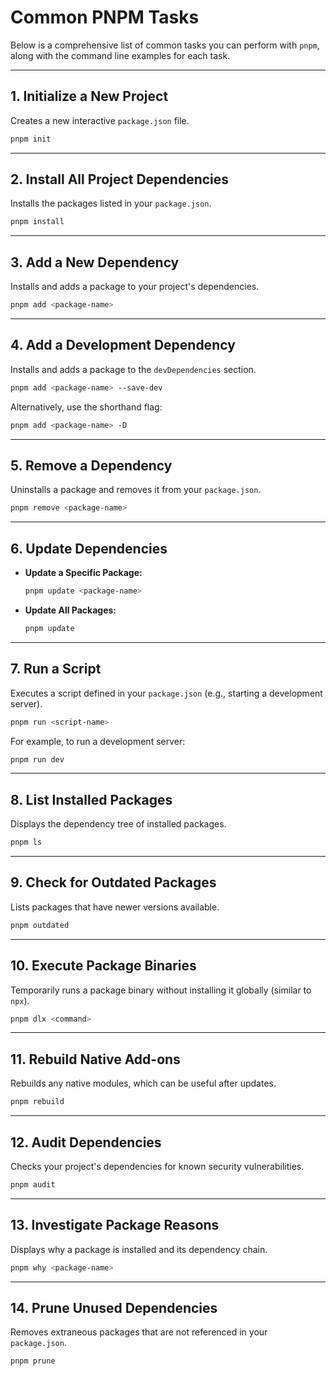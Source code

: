 # Common PNPM Tasks

Below is a comprehensive list of common tasks you can perform with `pnpm`, along with the command line examples for each task.

---

## 1. Initialize a New Project
Creates a new interactive `package.json` file.
```bash
pnpm init
```

---

## 2. Install All Project Dependencies
Installs the packages listed in your `package.json`.
```bash
pnpm install
```

---

## 3. Add a New Dependency
Installs and adds a package to your project's dependencies.
```bash
pnpm add <package-name>
```

---

## 4. Add a Development Dependency
Installs and adds a package to the `devDependencies` section.
```bash
pnpm add <package-name> --save-dev
```
Alternatively, use the shorthand flag:
```bash
pnpm add <package-name> -D
```

---

## 5. Remove a Dependency
Uninstalls a package and removes it from your `package.json`.
```bash
pnpm remove <package-name>
```

---

## 6. Update Dependencies
- **Update a Specific Package:**
  ```bash
  pnpm update <package-name>
  ```
- **Update All Packages:**
  ```bash
  pnpm update
  ```

---

## 7. Run a Script
Executes a script defined in your `package.json` (e.g., starting a development server).
```bash
pnpm run <script-name>
```
For example, to run a development server:
```bash
pnpm run dev
```

---

## 8. List Installed Packages
Displays the dependency tree of installed packages.
```bash
pnpm ls
```

---

## 9. Check for Outdated Packages
Lists packages that have newer versions available.
```bash
pnpm outdated
```

---

## 10. Execute Package Binaries
Temporarily runs a package binary without installing it globally (similar to `npx`).
```bash
pnpm dlx <command>
```

---

## 11. Rebuild Native Add-ons
Rebuilds any native modules, which can be useful after updates.
```bash
pnpm rebuild
```

---

## 12. Audit Dependencies
Checks your project's dependencies for known security vulnerabilities.
```bash
pnpm audit
```

---

## 13. Investigate Package Reasons
Displays why a package is installed and its dependency chain.
```bash
pnpm why <package-name>
```

---

## 14. Prune Unused Dependencies
Removes extraneous packages that are not referenced in your `package.json`.
```bash
pnpm prune
```
